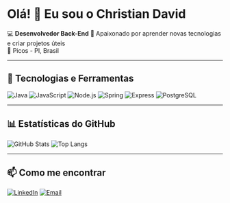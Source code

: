 # Olá! 👋 Eu sou o Christian David

💻 **Desenvolvedor Back-End** 
🚀 Apaixonado por aprender novas tecnologias e criar projetos úteis  
📍 Picos - PI, Brasil  

---

## 🚀 Tecnologias e Ferramentas
![Java](https://img.shields.io/badge/Java-ED8B00?style=for-the-badge&logo=openjdk&logoColor=white)
![JavaScript](https://img.shields.io/badge/JavaScript-F7DF1E?style=for-the-badge&logo=javascript&logoColor=black)
![Node.js](https://img.shields.io/badge/Node.js-339933?style=for-the-badge&logo=node.js&logoColor=white)
![Spring](https://img.shields.io/badge/Spring-6DB33F?style=for-the-badge&logo=spring&logoColor=white)
![Express](https://img.shields.io/badge/Express.js-000000?style=for-the-badge&logo=express&logoColor=white)
![PostgreSQL](https://img.shields.io/badge/PostgreSQL-316192?style=for-the-badge&logo=postgresql&logoColor=white)

---

## 📊 Estatísticas do GitHub
![GitHub Stats](https://github-readme-stats.vercel.app/api?username=davidteotonio&show_icons=true&theme=tokyonight)
![Top Langs](https://github-readme-stats.vercel.app/api/top-langs/?username=davidteotonio&layout=compact&theme=tokyonight)

---

## 📫 Como me encontrar
[![LinkedIn](https://img.shields.io/badge/-LinkedIn-blue?style=for-the-badge&logo=linkedin)](https://www.linkedin.com/in/christian-david-teotonio-santos/)
[![Email](https://img.shields.io/badge/-Email-red?style=for-the-badge&logo=gmail&logoColor=white)](mailto:davioteotonio05@gmail.com)

